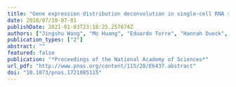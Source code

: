 ```yaml
---
title: "Gene expression distribution deconvolution in single-cell RNA sequencing"
date: 2018/07/10-07-01
publishDate: 2021-01-03T23:18:25.257674Z
authors: ["Jingshu Wang", "Mo Huang", "Eduardo Torre", "Hannah Dueck", "Sydney Shaffer", "John Murray", "Arjun Raj", "Mingyao Li", "Nancy R. Zhang"]
publication_types: ["2"]
abstract: ""
featured: false
publication: "*Proceedings of the National Academy of Sciences*"
url_pdf: "http://www.pnas.org/content/115/28/E6437.abstract"
doi: "10.1073/pnas.1721085115"
---
```


